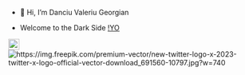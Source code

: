 - 👋 Hi, I’m Danciu Valeriu Georgian  

- Welcome to the Dark Side [!YO](https://data.chpic.su/stickers/k/KungFuryHackerman/KungFuryHackerman_001.webp)


<a href="https://www.youtube.com/watch?v=uL-qG9x1uXA">
     <img align="left" alt="https://www.youtube.com/watch?v=vPsq7xohAXc" width="22px" src="https://cdn-icons-png.flaticon.com/512/1384/1384060.png" style="max-width:100%;">
</a>
<a href="https://twitter.com/DexterALLS">
     <img align="left" alt="https://img.freepik.com/premium-vector/new-twitter-logo-x-2023-twitter-x-logo-official-vector-download_691560-10797.jpg?w=740" style="max-        width:100%;">
</a>

